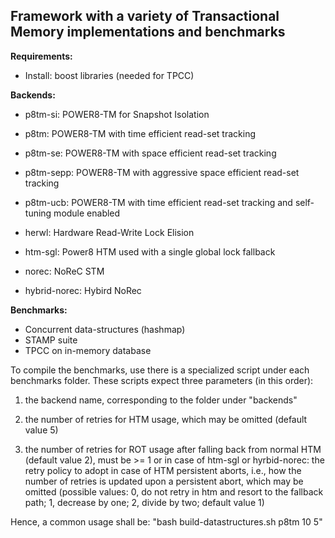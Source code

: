 ## Framework with a variety of Transactional Memory implementations and benchmarks ##

**Requirements:**

* Install: boost libraries (needed for TPCC)


**Backends:**

* p8tm-si: POWER8-TM for Snapshot Isolation

* p8tm: POWER8-TM with time efficient read-set tracking

* p8tm-se: POWER8-TM with space efficient read-set tracking

* p8tm-sepp: POWER8-TM with aggressive space efficient read-set tracking

* p8tm-ucb: POWER8-TM with time efficient read-set tracking and self-tuning module enabled

* herwl: Hardware Read-Write Lock Elision

* htm-sgl: Power8 HTM used with a single global lock fallback

* norec: NoReC STM

* hybrid-norec: Hybird NoRec 

**Benchmarks:**

* Concurrent data-structures (hashmap)
* STAMP suite
* TPCC on in-memory database


To compile the benchmarks, use there is a specialized script under each benchmarks folder. 
These scripts expect three parameters (in this order):

1. the backend name, corresponding to the folder under "backends"

2. the number of retries for HTM usage, which may be omitted (default value 5)

3. the number of retries for ROT usage after falling back from normal HTM (default value 2), must be >= 1 
   or in case of htm-sgl or hyrbid-norec: the retry policy to adopt in case of HTM persistent aborts, i.e., how the number of retries is updated upon a 
   persistent abort, which may be omitted (possible values: 0, do not retry in htm and resort to the fallback path; 1, decrease by
   one; 2, divide by two; default value 1)

Hence, a common usage shall be: "bash build-datastructures.sh p8tm 10 5"


